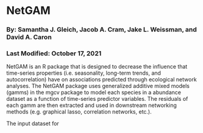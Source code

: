 # NetGAM
### By: Samantha J. Gleich, Jacob A. Cram, Jake L. Weissman, and David A. Caron
### Last Modified: October 17, 2021
NetGAM is an R package that is designed to decrease the influence that time-series properties (i.e. seasonality, long-term trends, and autocorrelation) have on associations predicted through ecological network analyses. The NetGAM package uses generalized additive mixed models (gamms) in the mgcv package to model each species in a abundance dataset as a function of time-series predictor variables. The residuals of each gamm are then extracted and used in downstream networking methods (e.g. graphical lasso, correlation networks, etc.).

The input dataset for 
